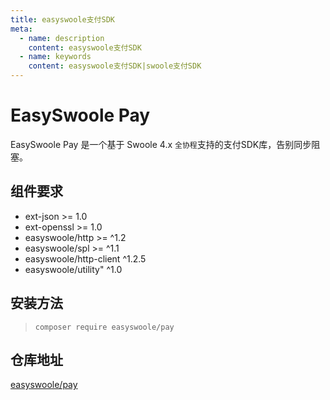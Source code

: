 ```yaml
---
title: easyswoole支付SDK
meta:
  - name: description
    content: easyswoole支付SDK
  - name: keywords
    content: easyswoole支付SDK|swoole支付SDK
---
```



# EasySwoole Pay

EasySwoole Pay 是一个基于 Swoole 4.x `全协程`支持的支付SDK库，告别同步阻塞。

## 组件要求

-   ext-json >= 1.0
-   ext-openssl >= 1.0
-   easyswoole/http >= ^1.2
-   easyswoole/spl >= ^1.1
-   easyswoole/http-client ^1.2.5
-   easyswoole/utility" ^1.0

## 安装方法


> ```
> composer require easyswoole/pay
> ```

## 仓库地址

[easyswoole/pay](https://github.com/easy-swoole/pay)